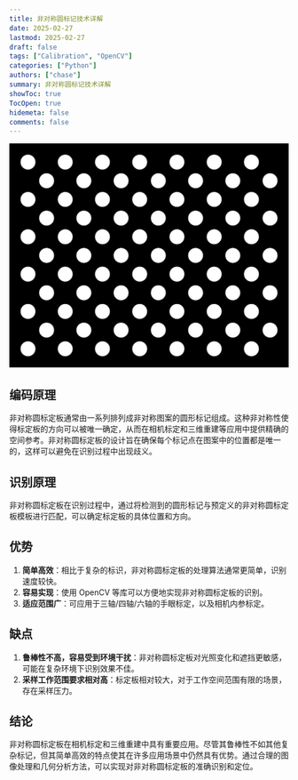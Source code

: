 ```yaml
---
title: 非对称圆标记技术详解
date: 2025-02-27
lastmod: 2025-02-27
draft: false
tags: ["Calibration", "OpenCV"]
categories: ["Python"]
authors: ["chase"]
summary: 非对称圆标记技术详解
showToc: true
TocOpen: true
hidemeta: false
comments: false
---
```



![非对称圆标定板](opencv.png)

## 编码原理
非对称圆标定板通常由一系列排列成非对称图案的圆形标记组成。这种非对称性使得标定板的方向可以被唯一确定，从而在相机标定和三维重建等应用中提供精确的空间参考。非对称圆标定板的设计旨在确保每个标记点在图案中的位置都是唯一的，这样可以避免在识别过程中出现歧义。

## 识别原理
非对称圆标定板在识别过程中，通过将检测到的圆形标记与预定义的非对称圆标定板模板进行匹配，可以确定标定板的具体位置和方向。

## 优势
1. **简单高效**：相比于复杂的标识，非对称圆标定板的处理算法通常更简单，识别速度较快。
2. **容易实现**：使用 OpenCV 等库可以方便地实现非对称圆标定板的识别。
3. **适应范围广**：可应用于三轴/四轴/六轴的手眼标定，以及相机内参标定。

##  缺点
1. **鲁棒性不高，容易受到环境干扰**：非对称圆标定板对光照变化和遮挡更敏感，可能在复杂环境下识别效果不佳。
2. **采样工作范围要求相对高**：标定板相对较大，对于工作空间范围有限的场景，存在采样压力。

## 结论
非对称圆标定板在相机标定和三维重建中具有重要应用。尽管其鲁棒性不如其他复杂标记，但其简单高效的特点使其在许多应用场景中仍然具有优势。通过合理的图像处理和几何分析方法，可以实现对非对称圆标定板的准确识别和定位。